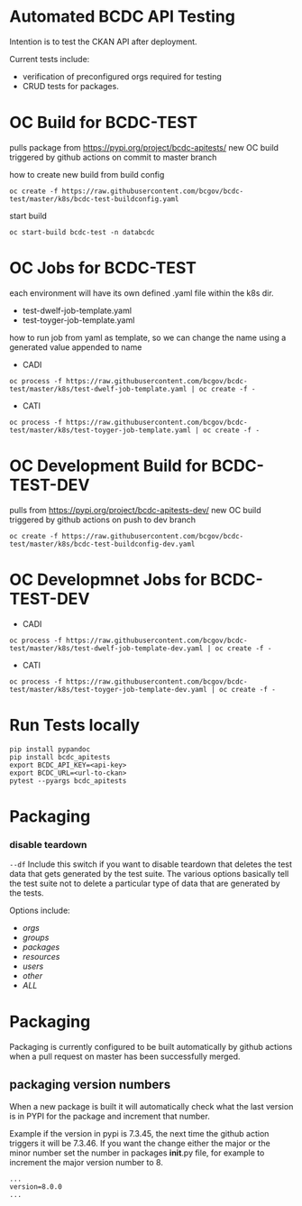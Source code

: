 # Automated BCDC API Testing 

Intention is to test the CKAN API after deployment.

Current tests include:
 - verification of preconfigured orgs required for testing
 - CRUD tests for packages.
 
# OC Build for BCDC-TEST

pulls package from https://pypi.org/project/bcdc-apitests/
new OC build triggered by github actions on commit to master branch

how to create new build from build config
  
```
oc create -f https://raw.githubusercontent.com/bcgov/bcdc-test/master/k8s/bcdc-test-buildconfig.yaml
```

start build 

```
oc start-build bcdc-test -n databcdc
```

# OC Jobs for BCDC-TEST

each environment will have its own defined .yaml file within the k8s dir. 

* test-dwelf-job-template.yaml
* test-toyger-job-template.yaml

how to run job from yaml as template, so we can change the name using a generated value appended to name
* CADI
```
oc process -f https://raw.githubusercontent.com/bcgov/bcdc-test/master/k8s/test-dwelf-job-template.yaml | oc create -f -
```
* CATI
```
oc process -f https://raw.githubusercontent.com/bcgov/bcdc-test/master/k8s/test-toyger-job-template.yaml | oc create -f -
```


# OC Development Build for BCDC-TEST-DEV

pulls from https://pypi.org/project/bcdc-apitests-dev/
new OC build triggered by github actions on push to dev branch

```
oc create -f https://raw.githubusercontent.com/bcgov/bcdc-test/master/k8s/bcdc-test-buildconfig-dev.yaml
```

# OC Developmnet Jobs for BCDC-TEST-DEV
* CADI
```
oc process -f https://raw.githubusercontent.com/bcgov/bcdc-test/master/k8s/test-dwelf-job-template-dev.yaml | oc create -f -
```
* CATI
```
oc process -f https://raw.githubusercontent.com/bcgov/bcdc-test/master/k8s/test-toyger-job-template-dev.yaml | oc create -f -
```

# Run Tests locally

```
pip install pypandoc 
pip install bcdc_apitests
export BCDC_API_KEY=<api-key>
export BCDC_URL=<url-to-ckan>
pytest --pyargs bcdc_apitests
```
  
# Packaging

### disable teardown
`--df` Include this switch if you want to disable teardown that deletes the test 
data that gets generated by the test suite.  The various options basically tell the 
test suite not to delete a particular type of data that are generated by the tests.

Options include:
* *orgs*
* *groups*
* *packages*
* *resources*
* *users*
* *other*
* *ALL*

# Packaging

Packaging is currently configured to be built automatically by github actions when 
a pull request on master has been successfully merged.  

## packaging version numbers

When a new package is built it will automatically check what the last version 
is in PYPI for the package and increment that number.  

Example if the version in pypi is 7.3.45, the next time the github action triggers
it will be 7.3.46.  If you want the change either the major or the minor number
set the number in packages __init__.py file, for example to increment the major
version number to 8.

```
...
version=8.0.0
...
```


